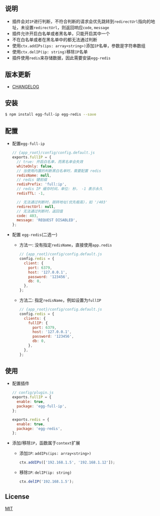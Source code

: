 ## 说明

- 插件会对`IP`进行判断，不符合判断的请求会优先跳转到`redirectUrl`指向的地址，未设置`redirectUrl`，则返回响应`code`, `message`
- 插件允许开启白名单或者黑名单，只能开启其中一个
- 不在白名单或者在黑名单中的都无法通过判断
- 使用`ctx.addIPs(ips: array<string>)`添加`IP`名单，参数是字符串数组
- 使用`ctx.delIP(ip: string)`移除`IP`名单
- 插件使用`redis`来存储数据，因此需要安装`egg-redis`

## 版本更新

- [CHANGELOG](./CHANGELOG.md)

## 安装

```bash
$ npm install egg-full-ip egg-redis --save
```

## 配置

- 配置`egg-full-ip`

  ```js
  // {app_root}/config/config.default.js
  exports.fullIP = {
    // true: 开启白名单，而黑名单会失效
    whiteOnly: false,
    // 当使用内置的判断黑白名单时，需要配置 redis
    redisName: null,
    // redis 键前缀
    redisPrefix: 'full:ip',
    // redis IP 缓存时间，单位: 秒， -1 表示永久
    redisTTL: -1,

    // 无法通过判断时，跳转地址(优先极高)，如 '/403'
    redirectUrl: null,
    // 无法通过判断时，返回值
    code: 403,
    message: 'REQUEST DISABLED',
  };
  ```

- 配置 `egg-redis`(二选一)

  - 方法一: 没有指定`redisName`，直接使用`app.redis`

    ```js
    // {app_root}/config/config.default.js
    config.redis = {
      client: {
        port: 6379,
        host: '127.0.0.1',
        password: '123456',
        db: 0,
      },
    };
    ```

  - 方法二: 指定`redisName`，例如设置为`fullIP`

    ```js
    // {app_root}/config/config.default.js
    config.redis = {
      clients: {
        fullIP: {
          port: 6379,
          host: '127.0.0.1',
          password: '123456',
          db: 0,
        },
      },
    };
    ```

## 使用

- 配置插件

  ```js
  // config/plugin.js
  exports.fullIP = {
    enable: true,
    package: 'egg-full-ip',
  };

  exports.redis = {
    enable: true,
    package: 'egg-redis',
  };
  ```

- 添加/移除`IP`，函数属于`context`扩展

  - 添加`IP`: `addIPs(ips: array<string>)`

    ```js
    ctx.addIPs(['192.168.1.5', '192.168.1.12']);
    ```

  - 移除`IP`: `delIP(ip: string)`

    ```js
    ctx.delIP('192.168.1.5');
    ```

## License

[MIT](LICENSE)
